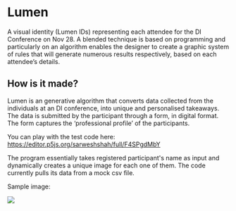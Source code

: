 # Lumen
A visual identity (Lumen IDs) representing each attendee for the DI Conference on Nov 28. A blended technique is based on programming and particularly on an algorithm enables the designer to create a graphic system of rules that will generate numerous results respectively, based on each attendee’s details.

## How is it made?
Lumen is an generative algorithm that converts data collected from the individuals at an DI conference, into unique and personalised takeaways. The data is submitted by the participant through a form, in digital format. The form captures the ‘professional profile’ of the participants.

You can play with the test code here:
https://editor.p5js.org/sarweshshah/full/F4SPgdMbY

The program essentially takes registered participant's name as input and dynamically creates a unique image for each one of them.
The code currently pulls its data from a mock csv file.

Sample image:

![](https://github.com/sarweshshah/lumen-id/blob/main/sample/sarwesh.png)
